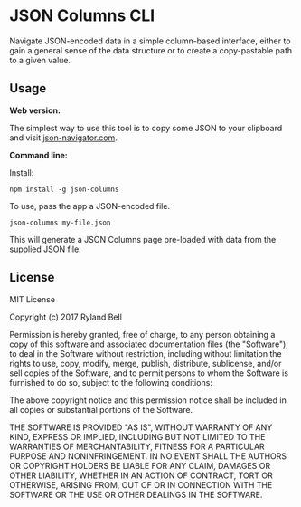 # JSON Columns CLI

Navigate JSON-encoded data in a simple column-based interface, either to gain a general sense of the data structure or to create a copy-pastable path to a given value. 

## Usage

**Web version:**

The simplest way to use this tool is to copy some JSON to your clipboard and visit [json-navigator.com](http://json-navigator.com).

**Command line:**

Install:

`npm install -g json-columns`

To use, pass the app a JSON-encoded file.

`json-columns my-file.json`

This will generate a JSON Columns page pre-loaded with data from the supplied JSON file.

## License

MIT License

Copyright (c) 2017 Ryland Bell

Permission is hereby granted, free of charge, to any person obtaining a copy
of this software and associated documentation files (the "Software"), to deal
in the Software without restriction, including without limitation the rights
to use, copy, modify, merge, publish, distribute, sublicense, and/or sell
copies of the Software, and to permit persons to whom the Software is
furnished to do so, subject to the following conditions:

The above copyright notice and this permission notice shall be included in all
copies or substantial portions of the Software.

THE SOFTWARE IS PROVIDED "AS IS", WITHOUT WARRANTY OF ANY KIND, EXPRESS OR
IMPLIED, INCLUDING BUT NOT LIMITED TO THE WARRANTIES OF MERCHANTABILITY,
FITNESS FOR A PARTICULAR PURPOSE AND NONINFRINGEMENT. IN NO EVENT SHALL THE
AUTHORS OR COPYRIGHT HOLDERS BE LIABLE FOR ANY CLAIM, DAMAGES OR OTHER
LIABILITY, WHETHER IN AN ACTION OF CONTRACT, TORT OR OTHERWISE, ARISING FROM,
OUT OF OR IN CONNECTION WITH THE SOFTWARE OR THE USE OR OTHER DEALINGS IN THE
SOFTWARE.